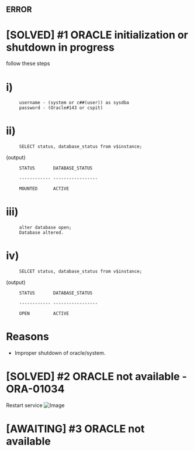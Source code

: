 ## ERROR 

# [SOLVED] #1 ORACLE initialization or shutdown in progress 

follow these steps
# i)                                  

         username - (system or c##(user)) as sysdba
         password - (Oracle#143 or cspit)

# ii) 

         SELECT status, database_status from v$instance;

(output)

         STATUS       DATABASE_STATUS

         ------------ -----------------

         MOUNTED      ACTIVE

# iii) 

         alter database open;
         Database altered.

# iv) 

         SELCET status, database_status from v$instance;

(output)

         STATUS       DATABASE_STATUS

         ------------ -----------------

         OPEN         ACTIVE


# Reasons

- Improper shutdown of oracle/system.


# [SOLVED] #2 ORACLE not available - ORA-01034
Restart service ![Image](https://cdn.discordapp.com/attachments/794818958686552145/928135228386607164/unknown.png)
# [AWAITING] #3 ORACLE not available  
